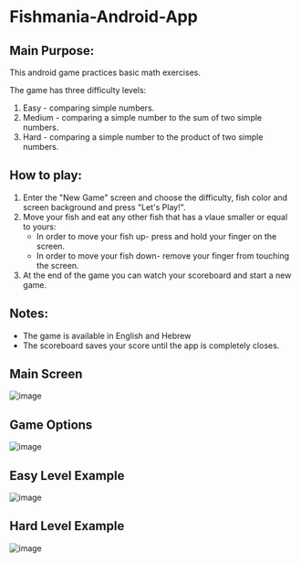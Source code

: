 # Fishmania-Android-App

## Main Purpose:
This android game practices basic math exercises.

The game has three difficulty levels:
1. Easy - comparing simple numbers.
2. Medium - comparing a simple number to the sum of two simple numbers.
3. Hard - comparing a simple number to the product of two simple numbers.

## How to play:
1. Enter the "New Game" screen and choose the difficulty, fish color and screen background and press "Let's Play!".
2. Move your fish and eat any other fish that has a vlaue smaller or equal to yours:
   - In order to move your fish up- press and hold your finger on the screen.
   - In order to move your fish down- remove your finger from touching the screen.
3. At the end of the game you can watch your scoreboard and start a new game.

## Notes:
- The game is available in English and Hebrew
- The scoreboard saves your score until the app is completely closes.

## Main Screen
![image](https://user-images.githubusercontent.com/85076725/183270545-fc442215-c070-4bf3-9421-4853635cb92a.png)

## Game Options
![image](https://user-images.githubusercontent.com/85076725/183270548-460677c8-fe15-4f86-ab56-80de7e0b6758.png)

## Easy Level Example
![image](https://user-images.githubusercontent.com/85076725/183270570-738c16ae-5056-4a9e-817f-597f937a2daa.png)

## Hard Level Example
![image](https://user-images.githubusercontent.com/85076725/183270587-3a4b9805-db65-4b4e-8e3a-6b075ab30282.png)
